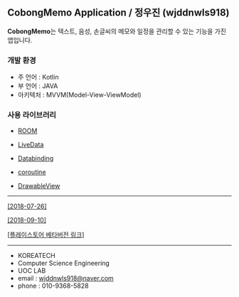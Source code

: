 ﻿## **CobongMemo Application** / 정우진 (wjddnwls918)

**CobongMemo**는 텍스트, 음성, 손글씨의 메모와 일정을 관리할 수 있는 기능을 가진 앱입니다.


### 개발 환경
- 주 언어 : Kotlin
- 부 언어 : JAVA
- 아키텍처 : MVVM(Model-View-ViewModel)

### 사용 라이브러리
- [ROOM](https://developer.android.com/jetpack/androidx/releases/room)
- [LiveData](https://developer.android.com/topic/libraries/architecture/livedata)
- [Databinding](https://developer.android.com/topic/libraries/data-binding?hl=ko)
- [coroutine](https://codelabs.developers.google.com/codelabs/kotlin-coroutines/#0)

- [DrawableView](https://github.com/PaNaVTEC/DrawableView)


------------------------------------------

[[2018-07-26]](https://youtu.be/2yICxRnV6IM)

[[2018-09-10]](https://youtu.be/kTfF_A4JfCQ)

[[플레이스토어 베타버전 링크]](https://play.google.com/store/apps/details?id=cobong.jeongwoojin.cobongmemo.cobongmemo)

------------------------------------------
- KOREATECH
- Computer Science Engineering
- UOC LAB
- email : wjddnwls918@naver.com
- phone : 010-9368-5828
